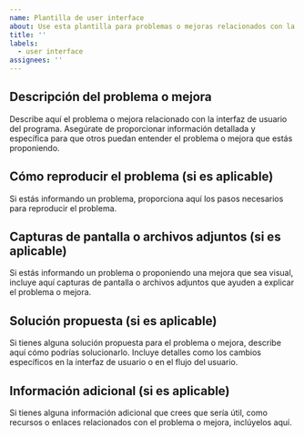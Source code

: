 ```yaml
---
name: Plantilla de user interface
about: Use esta plantilla para problemas o mejoras relacionados con la interfaz de usuario del programa.
title: ''
labels:
  - user interface
assignees: ''
---
```


## Descripción del problema o mejora

Describe aquí el problema o mejora relacionado con la interfaz de usuario del programa. Asegúrate de proporcionar información detallada y específica para que otros puedan entender el problema o mejora que estás proponiendo.

## Cómo reproducir el problema (si es aplicable)

Si estás informando un problema, proporciona aquí los pasos necesarios para reproducir el problema.

## Capturas de pantalla o archivos adjuntos (si es aplicable)

Si estás informando un problema o proponiendo una mejora que sea visual, incluye aquí capturas de pantalla o archivos adjuntos que ayuden a explicar el problema o mejora.

## Solución propuesta (si es aplicable)

Si tienes alguna solución propuesta para el problema o mejora, describe aquí cómo podrías solucionarlo. Incluye detalles como los cambios específicos en la interfaz de usuario o en el flujo del usuario.

## Información adicional (si es aplicable)

Si tienes alguna información adicional que crees que sería útil, como recursos o enlaces relacionados con el problema o mejora, inclúyelos aquí.
